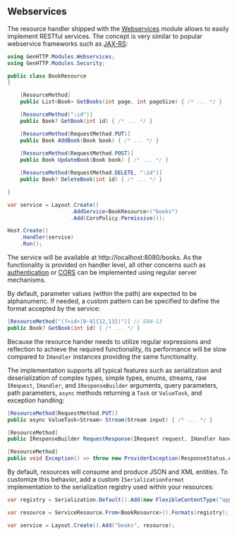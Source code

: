 ﻿## Webservices

The resource handler shipped with the [Webservices](https://www.nuget.org/packages/GenHTTP.Modules.Webservices/)
module allows to easily implement RESTful services. The
concept is very similar to popular webservice frameworks
such as [JAX-RS](https://github.com/jax-rs):

```csharp
using GenHTTP.Modules.Webservices;
using GenHTTP.Modules.Security;

public class BookResource
{

    [ResourceMethod]
    public List<Book> GetBooks(int page, int pageSize) { /* ... */ }

    [ResourceMethod(":id")]
    public Book? GetBook(int id) { /* ... */ }

    [ResourceMethod(RequestMethod.PUT)]
    public Book AddBook(Book book) { /* ... */ }
                        
    [ResourceMethod(RequestMethod.POST)]
    public Book UpdateBook(Book book) { /* ... */ }

    [ResourceMethod(RequestMethod.DELETE, ":id")]
    public Book? DeleteBook(int id) { /* ... */ }

}

var service = Layout.Create()
                    .AddService<BookResource>("books")
                    .Add(CorsPolicy.Permissive());

Host.Create()
    .Handler(service)
    .Run();
```

The service will be available at http://localhost:8080/books.
As the functionality is provided on handler level,
all other concerns such as [authentication](./authentication) or [CORS](./cors) can
be implemented using regular server mechanisms. 

By default, parameter values (within the path) are expected
to be alphanumeric. If needed, a custom pattern can be specified
to define the format accepted by the service:

```csharp
[ResourceMethod("(?<id>[0-9]{12,13})")] // EAN-13
public Book? GetBook(int id) { /* ... */ }
```

Because the resource hander needs to utilize regular expressions
and reflection to achieve the required functionality, its performance
will be slow compared to `IHandler` instances
providing the same functionality.

The implementation supports all typical features such as
serialization and deserialization of complex types, simple
types, enums, streams, raw `IRequest`, `IHandler`, and `IResponseBuilder`
arguments, query parameters, path parameters, `async` methods returning
a `Task` or `ValueTask`, and exception handling:

```csharp
[ResourceMethod(RequestMethod.PUT)]
public async ValueTask<Stream> Stream(Stream input) { /* ... */ }

[ResourceMethod]
public IResponseBuilder RequestResponse(IRequest request, IHandler handler) { return request.Respond() /* ... */; }

[ResourceMethod]
public void Exception() => throw new ProviderException(ResponseStatus.AlreadyReported, "Already reported!");
```

By default, resources will consume and produce JSON and XML entities. To
customize this behavior, add a custom `ISerializationFormat`
implementation to the serialization registry used within your resources:

```csharp
var registry = Serialization.Default().Add(new FlexibleContentType("application/protobuf"), new ProtobufFormat());

var resource = ServiceResource.From<BookResource>().Formats(registry);

var service = Layout.Create().Add("books", resource);
```